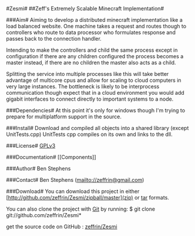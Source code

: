 
#Zesmi#
##Zeff's Extremely Scalable Minecraft Implementation#

###Aim#
Aiming to develop a distributed minecraft implementation like a load balanced website.  One machine takes a request and routes though to controllers who route to data processor who formulates response and passes back to the connection handler.

Intending to make the controllers and child the same process except in configuration if there are any children configured the process becomes a master instead, if there are no children the master also acts as a child.

Splitting the service into multiple processes like this will take better advantage of multicore cpus and allow for scaling to cloud computers in very large instances.  The bottleneck is likely to be interprocess communication though expect that in a cloud environment you would add gigabit interfaces to connect directly to important systems to a node.</p>

###Dependencies#
At this point it's only for windows though I'm trying to prepare for multiplatform support in the source.

###Install#
Download and compiled all objects into a shared library (except UnitTests.cpp)  UnitTests cpp compiles on its own and links to the dll.

###License#
[GPLv3](https://github.com/zeffrin/Zesmi/blob/master/Documentation/gpl-3.0.txt)

###Documentation#
[[Components]]

###Author#
Ben Stephens

###Contact#
Ben Stephens ([mailto://zeffrin@gmail.com](zeffrin@gmail.com))

###Download#
You can download this project in either [http://github.com/zeffrin/Zesmi/zipball/master](zip) or [tar](http://github.com/zeffrin/Zesmi/tarball/master) formats.

You can also clone the project with [Git](http://git-scm.com) by running:
$ git clone git://github.com/zeffrin/Zesmi*

get the source code on GitHub : [zeffrin/Zesmi](http://github.com/zeffrin/Zesmi)

